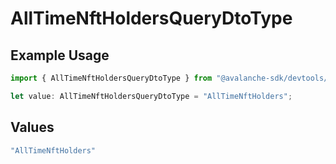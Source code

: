 # AllTimeNftHoldersQueryDtoType

## Example Usage

```typescript
import { AllTimeNftHoldersQueryDtoType } from "@avalanche-sdk/devtools/models/components";

let value: AllTimeNftHoldersQueryDtoType = "AllTimeNftHolders";
```

## Values

```typescript
"AllTimeNftHolders"
```